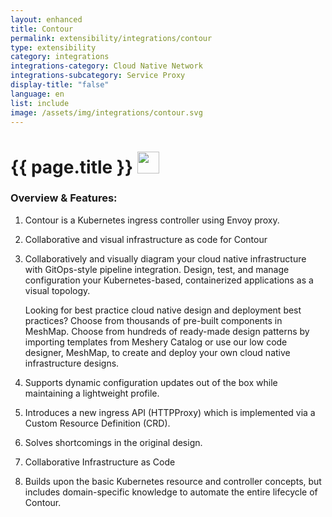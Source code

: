```yaml
---
layout: enhanced
title: Contour
permalink: extensibility/integrations/contour
type: extensibility
category: integrations
integrations-category: Cloud Native Network
integrations-subcategory: Service Proxy
display-title: "false"
language: en
list: include
image: /assets/img/integrations/contour.svg
---
```


<h1>{{ page.title }} <img src="{{ page.image }}" style="width: 35px; height: 35px;" /></h1>


<!-- This needs replaced with the Category property, not the sub-category.
 #### About: Contour is a Kubernetes ingress controller using Envoy proxy. -->

### Overview & Features:

1. Contour is a Kubernetes ingress controller using Envoy proxy.

2. Collaborative and visual infrastructure as code for Contour

4. 
    Collaboratively and visually diagram your cloud native infrastructure with GitOps-style pipeline integration. Design, test, and manage configuration your Kubernetes-based, containerized applications as a visual topology.



    Looking for best practice cloud native design and deployment best practices? Choose from thousands of pre-built components in MeshMap. Choose from hundreds of ready-made design patterns by importing templates from Meshery Catalog or use our low code designer, MeshMap, to create and deploy your own cloud native infrastructure designs.



5. Supports dynamic configuration updates out of the box while maintaining a lightweight profile.

6. Introduces a new ingress API (HTTPProxy) which is implemented via a Custom Resource Definition (CRD).

7. Solves shortcomings in the original design.

8. Collaborative Infrastructure as Code

9. Builds upon the basic Kubernetes resource and controller concepts, but includes domain-specific knowledge to automate the entire lifecycle of Contour.

